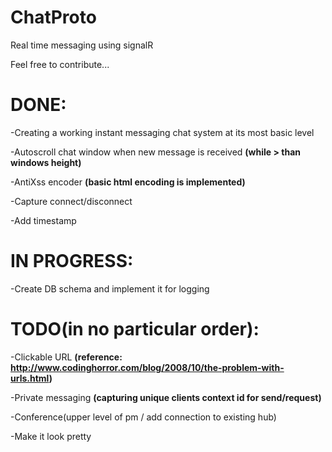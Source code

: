 ChatProto
=========

Real time messaging using signalR

Feel free to contribute...



DONE:
=========
-Creating a working instant messaging chat system at its most basic level

-Autoscroll chat window when new message is received **(while > than windows height)**

-AntiXss encoder **(basic html encoding is implemented)**

-Capture connect/disconnect

-Add timestamp

IN PROGRESS:
=========

-Create DB schema and implement it for logging

TODO(in no particular order):
=========

-Clickable URL **(reference: http://www.codinghorror.com/blog/2008/10/the-problem-with-urls.html)**

-Private messaging **(capturing unique clients context id for send/request)**

-Conference(upper level of pm / add connection to existing hub)

-Make it look pretty
